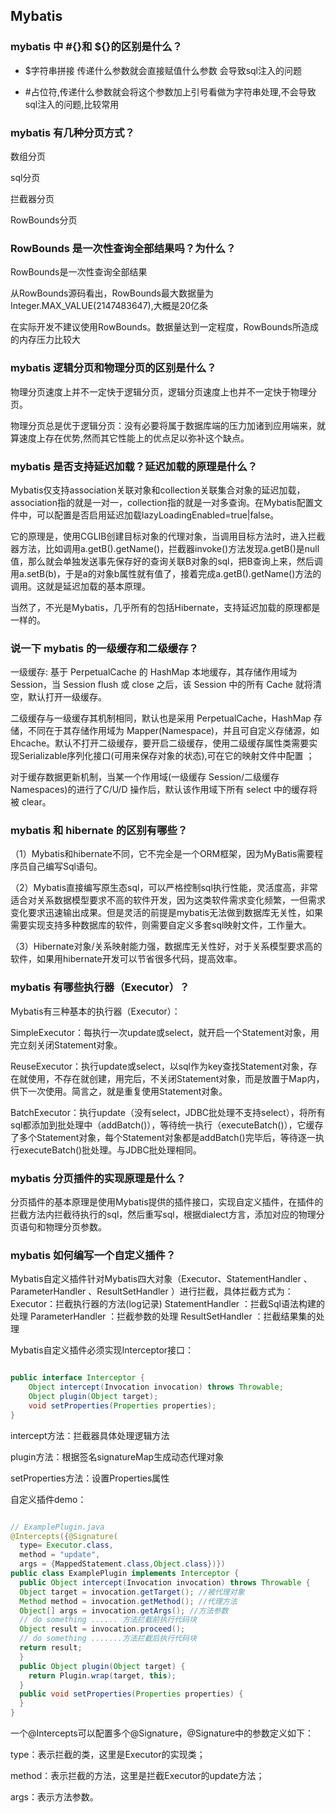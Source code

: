 ## Mybatis

### mybatis 中 #{}和 ${}的区别是什么？

* $字符串拼接   传递什么参数就会直接赋值什么参数   会导致sql注入的问题

* #占位符,传递什么参数就会将这个参数加上引号看做为字符串处理,不会导致sql注入的问题,比较常用

### mybatis 有几种分页方式？

数组分页

sql分页

拦截器分页

RowBounds分页
 
### RowBounds 是一次性查询全部结果吗？为什么？

RowBounds是一次性查询全部结果

从RowBounds源码看出，RowBounds最大数据量为Integer.MAX_VALUE(2147483647),大概是20亿条

在实际开发不建议使用RowBounds。数据量达到一定程度，RowBounds所造成的内存压力比较大

### mybatis 逻辑分页和物理分页的区别是什么？

物理分页速度上并不一定快于逻辑分页，逻辑分页速度上也并不一定快于物理分页。

物理分页总是优于逻辑分页：没有必要将属于数据库端的压力加诸到应用端来，就算速度上存在优势,然而其它性能上的优点足以弥补这个缺点。

### mybatis 是否支持延迟加载？延迟加载的原理是什么？

Mybatis仅支持association关联对象和collection关联集合对象的延迟加载，association指的就是一对一，collection指的就是一对多查询。在Mybatis配置文件中，可以配置是否启用延迟加载lazyLoadingEnabled=true|false。

它的原理是，使用CGLIB创建目标对象的代理对象，当调用目标方法时，进入拦截器方法，比如调用a.getB().getName()，拦截器invoke()方法发现a.getB()是null值，那么就会单独发送事先保存好的查询关联B对象的sql，把B查询上来，然后调用a.setB(b)，于是a的对象b属性就有值了，接着完成a.getB().getName()方法的调用。这就是延迟加载的基本原理。

当然了，不光是Mybatis，几乎所有的包括Hibernate，支持延迟加载的原理都是一样的。

### 说一下 mybatis 的一级缓存和二级缓存？

一级缓存: 基于 PerpetualCache 的 HashMap 本地缓存，其存储作用域为 Session，当 Session flush 或 close 之后，该 Session 中的所有 Cache 就将清空，默认打开一级缓存。

二级缓存与一级缓存其机制相同，默认也是采用 PerpetualCache，HashMap 存储，不同在于其存储作用域为 Mapper(Namespace)，并且可自定义存储源，如 Ehcache。默认不打开二级缓存，要开启二级缓存，使用二级缓存属性类需要实现Serializable序列化接口(可用来保存对象的状态),可在它的映射文件中配置 ；

对于缓存数据更新机制，当某一个作用域(一级缓存 Session/二级缓存Namespaces)的进行了C/U/D 操作后，默认该作用域下所有 select 中的缓存将被 clear。

### mybatis 和 hibernate 的区别有哪些？

（1）Mybatis和hibernate不同，它不完全是一个ORM框架，因为MyBatis需要程序员自己编写Sql语句。

（2）Mybatis直接编写原生态sql，可以严格控制sql执行性能，灵活度高，非常适合对关系数据模型要求不高的软件开发，因为这类软件需求变化频繁，一但需求变化要求迅速输出成果。但是灵活的前提是mybatis无法做到数据库无关性，如果需要实现支持多种数据库的软件，则需要自定义多套sql映射文件，工作量大。

（3）Hibernate对象/关系映射能力强，数据库无关性好，对于关系模型要求高的软件，如果用hibernate开发可以节省很多代码，提高效率。

### mybatis 有哪些执行器（Executor）？

Mybatis有三种基本的执行器（Executor）：

SimpleExecutor：每执行一次update或select，就开启一个Statement对象，用完立刻关闭Statement对象。

ReuseExecutor：执行update或select，以sql作为key查找Statement对象，存在就使用，不存在就创建，用完后，不关闭Statement对象，而是放置于Map内，供下一次使用。简言之，就是重复使用Statement对象。

BatchExecutor：执行update（没有select，JDBC批处理不支持select），将所有sql都添加到批处理中（addBatch()），等待统一执行（executeBatch()），它缓存了多个Statement对象，每个Statement对象都是addBatch()完毕后，等待逐一执行executeBatch()批处理。与JDBC批处理相同。

### mybatis 分页插件的实现原理是什么？

分页插件的基本原理是使用Mybatis提供的插件接口，实现自定义插件，在插件的拦截方法内拦截待执行的sql，然后重写sql，根据dialect方言，添加对应的物理分页语句和物理分页参数。

### mybatis 如何编写一个自定义插件？

Mybatis自定义插件针对Mybatis四大对象（Executor、StatementHandler 、ParameterHandler 、ResultSetHandler ）进行拦截，具体拦截方式为：
Executor：拦截执行器的方法(log记录)
StatementHandler ：拦截Sql语法构建的处理
ParameterHandler ：拦截参数的处理
ResultSetHandler ：拦截结果集的处理

Mybatis自定义插件必须实现Interceptor接口：

```java

public interface Interceptor {
    Object intercept(Invocation invocation) throws Throwable;
    Object plugin(Object target);
    void setProperties(Properties properties);
}

```

intercept方法：拦截器具体处理逻辑方法

plugin方法：根据签名signatureMap生成动态代理对象

setProperties方法：设置Properties属性

自定义插件demo：

```java

// ExamplePlugin.java
@Intercepts({@Signature(
  type= Executor.class,
  method = "update",
  args = {MappedStatement.class,Object.class})})
public class ExamplePlugin implements Interceptor {
  public Object intercept(Invocation invocation) throws Throwable {
  Object target = invocation.getTarget(); //被代理对象
  Method method = invocation.getMethod(); //代理方法
  Object[] args = invocation.getArgs(); //方法参数
  // do something ...... 方法拦截前执行代码块
  Object result = invocation.proceed();
  // do something .......方法拦截后执行代码块
  return result;
  }
  public Object plugin(Object target) {
    return Plugin.wrap(target, this);
  }
  public void setProperties(Properties properties) {
  }
}

```

一个@Intercepts可以配置多个@Signature，@Signature中的参数定义如下：

type：表示拦截的类，这里是Executor的实现类；

method：表示拦截的方法，这里是拦截Executor的update方法；

args：表示方法参数。